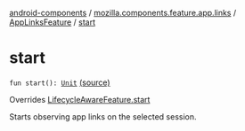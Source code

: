 [android-components](../../index.md) / [mozilla.components.feature.app.links](../index.md) / [AppLinksFeature](index.md) / [start](./start.md)

# start

`fun start(): `[`Unit`](https://kotlinlang.org/api/latest/jvm/stdlib/kotlin/-unit/index.html) [(source)](https://github.com/mozilla-mobile/android-components/blob/master/components/feature/app-links/src/main/java/mozilla/components/feature/app/links/AppLinksFeature.kt#L65)

Overrides [LifecycleAwareFeature.start](../../mozilla.components.support.base.feature/-lifecycle-aware-feature/start.md)

Starts observing app links on the selected session.

